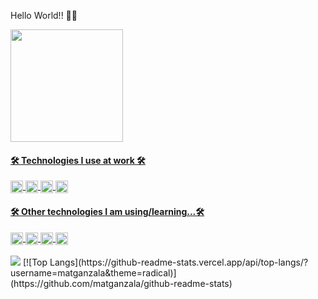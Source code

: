 Hello World!! 👋👋

<div>
  <a href="https://github.com/matganzala">
  <img height="180em" src="https://github-readme-stats.vercel.app/api?username=matganzala&show_icons=true&theme=radical&include_all_commits=true&count_private=true"/>  
  
<div style="display: inline_block">
  <h4>🛠 Technologies I use at work 🛠  </h4>
  <img align="center" alt="mat-ts" height="20" width="20" src="https://cdn.jsdelivr.net/gh/devicons/devicon/icons/typescript/typescript-original.svg" />   
  <img align="center" alt="mat-react" height="20" width="20" src="https://cdn.jsdelivr.net/gh/devicons/devicon/icons/react/react-original.svg" > 
  <img align="center" alt="mat-boot" height="20" width="20" src="https://cdn.jsdelivr.net/gh/devicons/devicon/icons/bootstrap/bootstrap-original.svg" />  
  <img align="center" alt="mat-git" height="20" width="20" img src="https://cdn.jsdelivr.net/gh/devicons/devicon/icons/git/git-original.svg" />  
  
  <h4>🛠 Other technologies I am using/learning...🛠  </h4>
  <img align="center" alt="mat-linux" height="20" width="20" img src="https://cdn.jsdelivr.net/gh/devicons/devicon/icons/linux/linux-original.svg" />
  <img align="center" alt="mat-java" height="20" width="20" img src="https://cdn.jsdelivr.net/gh/devicons/devicon/icons/java/java-original.svg" />
  <img align="center" alt="mat-mondodb" height="20" width="20" img src="https://cdn.jsdelivr.net/gh/devicons/devicon/icons/mongodb/mongodb-original.svg" />
  <img align="center" alt="mat-node" height="20" width="20" img src="https://cdn.jsdelivr.net/gh/devicons/devicon/icons/nodejs/nodejs-original.svg" />
              
 </div> 
 <br>
  
 <div style "display: inline-block">
  <a height="30" width="30" href="https://www.linkedin.com/in/matheus-ganzala-nunes-teixeira-276b4415b/" target="_blank"><img src="https://img.shields.io/badge/-LinkedIn-%230077B5?style=for-the-badge&logo=linkedin&logoColor=white" target="_blank"></a>   
  [![Top Langs](https://github-readme-stats.vercel.app/api/top-langs/?username=matganzala&theme=radical)](https://github.com/matganzala/github-readme-stats)
</div>


